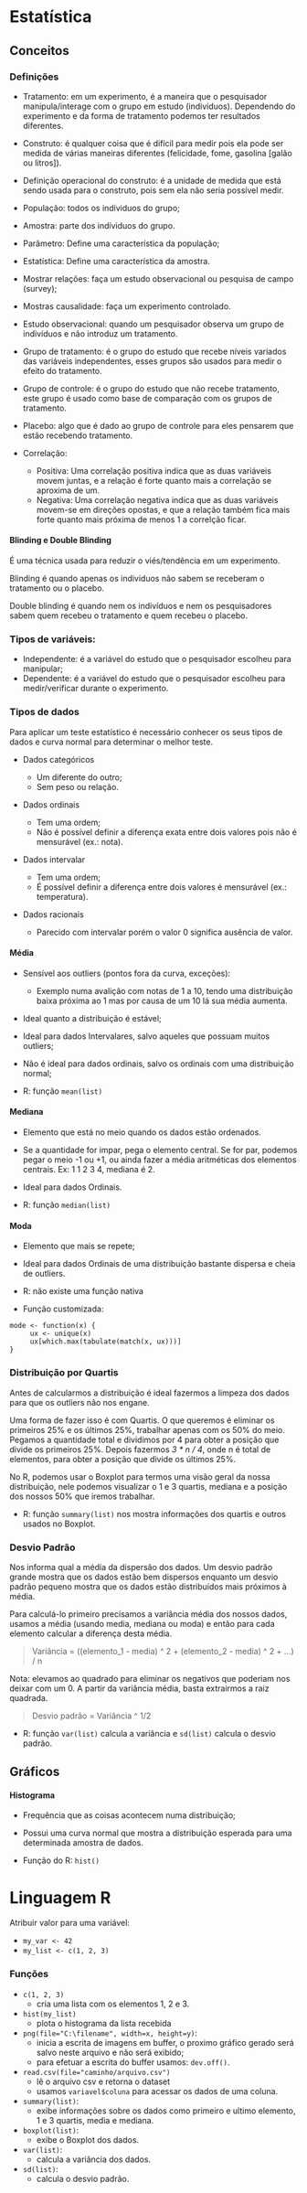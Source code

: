 # Estatística

## Conceitos

### Definições

* Tratamento: em um experimento, é a maneira que o pesquisador manipula/interage com o grupo em estudo (indivíduos). Dependendo do experimento e da forma de tratamento podemos ter resultados diferentes.

* Construto: é qualquer coisa que é difícil para medir pois ela pode ser medida de várias maneiras diferentes (felicidade, fome, gasolina [galão ou litros]).
* Definição operacional do construto: é a unidade de medida que está sendo usada para o construto, pois sem ela não seria possível medir.

* População: todos os indíviduos do grupo;
* Amostra: parte dos indíviduos do grupo.

* Parâmetro: Define uma característica da população;
* Estatística: Define uma característica da amostra.

* Mostrar relações: faça um estudo observacional ou pesquisa de campo (survey);
* Mostras causalidade: faça um experimento controlado.

* Estudo observacional: quando um pesquisador observa um grupo de indivíduos e não introduz um tratamento.

* Grupo de tratamento: é o grupo do estudo que recebe níveis variados das variáveis independentes, esses grupos são usados para medir o efeito do tratamento.

* Grupo de controle: é o grupo do estudo que não recebe tratamento, este grupo é usado como base de comparação com os grupos de tratamento.

* Placebo: algo que é dado ao grupo de controle para eles pensarem que estão recebendo tratamento.

* Correlação:
  * Positiva: Uma correlação positiva indica que as duas variáveis movem juntas, e a relação é forte quanto mais a correlação se aproxima de um.
  * Negativa: Uma correlação negativa indica que as duas variáveis movem-se em direções opostas, e que a relação também fica mais forte quanto mais próxima de menos 1 a correlção ficar.



#### Blinding e Double Blinding
É uma técnica usada para reduzir o viés/tendência em um experimento.

Blinding é quando apenas os individuos não sabem se receberam o tratamento ou o placebo.

Double blinding é quando nem os indivíduos e nem os pesquisadores sabem quem recebeu o tratamento e quem recebeu o placebo.



### Tipos de variáveis:
* Independente: é a variável do estudo que o pesquisador escolheu para manipular;
* Dependente: é a variável do estudo que o pesquisador escolheu para medir/verificar durante o experimento.

### Tipos de dados
Para aplicar um teste estatístico é necessário conhecer os seus tipos de dados e curva normal para determinar o melhor teste.

* Dados categóricos
  * Um diferente do outro;
  * Sem peso ou relação.

* Dados ordinais
  * Tem uma ordem;
  * Não é possível definir a diferença exata entre dois valores pois não é mensurável (ex.: nota).

* Dados intervalar
  * Tem uma ordem;
  * É possível definir a diferença entre dois valores é mensurável (ex.: temperatura).

* Dados racionais
  * Parecido com intervalar porém o valor 0 significa ausência de valor.



#### Média
* Sensível aos outliers (pontos fora da curva, exceções):
  * Exemplo numa avalição com notas de 1 a 10, tendo uma distribuição baixa próxima ao 1 mas por causa de um 10  lá sua média aumenta.
* Ideal quanto a distribuição é estável;
* Ideal para dados Intervalares, salvo aqueles que possuam muitos outliers;
* Não é ideal para dados ordinais, salvo os ordinais com uma distribuição normal;

* R: função `mean(list)`

#### Mediana
* Elemento que está no meio quando os dados estão ordenados.
* Se a quantidade for impar, pega o elemento central. Se for par, podemos pegar o meio -1 ou +1, ou ainda fazer a média aritméticas dos elementos centrais.
Ex: 1 1 2 3 4, mediana é 2.
* Ideal para dados Ordinais.

* R: função `median(list)`

#### Moda
* Elemento que mais se repete;
* Ideal para dados Ordinais de uma distribuição bastante dispersa e cheia de outliers.

* R: não existe uma função nativa
* Função customizada:
```
mode <- function(x) {
     ux <- unique(x)
     ux[which.max(tabulate(match(x, ux)))]
}
```


### Distribuição por Quartis
Antes de calcularmos a distribuição é ideal fazermos a limpeza dos dados para que os outliers não nos engane.

Uma forma de fazer isso é com Quartis. O que queremos é eliminar os primeiros 25% e os últimos 25%, trabalhar apenas com os 50% do meio.
Pegamos a quantidade total e dividimos por 4 para obter a posição que divide os primeiros 25%.
Depois fazermos _3 * n / 4_, onde n é total de elementos, para obter a posição que divide os últimos 25%.

No R, podemos usar o Boxplot para termos uma visão geral da nossa distribuição, nele podemos visualizar o 1 e 3 quartis, mediana e a posição dos nossos 50% que iremos trabalhar.

* R: função `summary(list)` nos mostra informações dos quartis e outros usados no Boxplot.


### Desvio Padrão
Nos informa qual a média da dispersão dos dados. Um desvio padrão grande mostra que os dados estão bem dispersos enquanto um desvio padrão pequeno mostra que os dados estão distribuídos mais próximos à média.

Para calculá-lo primeiro precisamos a variância média dos nossos dados, usamos a média (usando media, mediana ou moda) e então para cada elemento calcular a diferença desta média.

> Variância = ((elemento_1 - media) ^ 2 + (elemento_2 - media) ^ 2 + ...) / n

Nota: elevamos ao quadrado para eliminar os negativos que poderiam nos deixar com um 0.
A partir da variância média, basta extrairmos a raiz quadrada.
> Desvio padrão = Variância ^ 1/2

* R: função `var(list)` calcula a variância e `sd(list)` calcula o desvio padrão.



## Gráficos

#### Histograma
* Frequência que as coisas acontecem numa distribuição;
* Possui uma curva normal que mostra a distribuição esperada para uma determinada amostra de dados.

* Função do R: `hist()`



# Linguagem R
Atribuir valor para uma variável:
* `my_var <- 42`
* `my_list <- c(1, 2, 3)`

### Funções
* `c(1, 2, 3)`
  * cria uma lista com os elementos 1, 2 e 3.
* `hist(my_list)`
  * plota o histograma da lista recebida
* `png(file="C:\filename", width=x, height=y)`:
  * inicia a escrita de imagens em buffer, o proximo gráfico gerado será salvo neste arquivo e não será exibido;
  * para efetuar a escrita do buffer usamos: `dev.off()`.
* `read.csv(file="caminho/arquivo.csv")`
  * lê o arquivo csv e retorna o dataset
  * usamos `variavel$coluna` para acessar os dados de uma coluna.
* `summary(list)`:
  * exibe informações sobre os dados como primeiro e ultimo elemento, 1 e 3 quartis, media e mediana.
* `boxplot(list)`:
  * exibe o Boxplot dos dados.
* `var(list)`:
  * calcula a variância dos dados.
* `sd(list)`:
  * calcula o desvio padrão.
